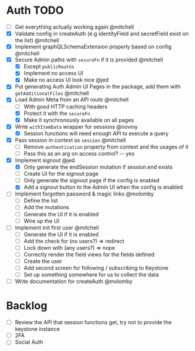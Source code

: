 # Auth TODO

- [ ] Get everything actually working again @mitchell
- [x] Validate config in createAuth (e.g identityField and secretField exist on the list) @mitchell
- [x] Implement graphQLSchemaExtension properly based on config @mitchell
- [x] Secure Admin paths with `secureFn` if it is provided @mitchell
  - [x] Except `publicRoutes`
  - [x] Implement no access UI
  - [x] Make no access UI look nice @jed
- [x] Put generating Auth Admin UI Pages in the package, add them with `getAdditionalFiles` @mitchell
- [x] Load Admin Meta from an API route @mitchell
  - [ ] With good HTTP caching headers
  - [x] Protect it with the `secureFn`
  - [x] Make it synchronously available on all pages
- [x] Write `withItemData` wrapper for sessions @noviny
  - [x] Session functions will need enough API to execute a query
- [x] Pass session in context as `session` @mitchell
  - [ ] Remove `authentication` property from context and the usages of it
  - [ ] Pass this as an arg on access control? -- yes
- [x] Implement signout @jed
  - [x] Only generate the endSession mutation if session.end exists
  - [ ] Create UI for the signout page
  - [ ] Only generate the signout page if the config is enabled
  - [x] Add a signout button to the Admin UI when the config is enabled
- [ ] Implement forgotten password & magic links @molomby
  - [ ] Define the list
  - [ ] Add the mutations
  - [ ] Generate the UI if it is enabled
  - [ ] Wire up the UI
- [ ] Implement init first user @mitchell
  - [ ] Generate the UI if it is enabled
  - [ ] Add the check for (no users?) => redirect
  - [ ] Lock down with (any users?) => nope
  - [ ] Correctly render the field views for the fields defined
  - [ ] Create the user
  - [ ] Add second screen for following / subscribing to Keystone
  - [ ] Set up something somewhere for us to collect the data
- [ ] Write documentation for createAuth @molomby

# Backlog

- [ ] Review the API that session functions get, try not to provide the keystone instance
- [ ] 2FA
- [ ] Social Auth
